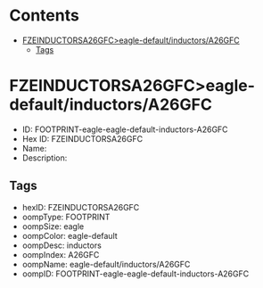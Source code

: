 



Contents
========

* [FZEINDUCTORSA26GFC>eagle-default/inductors/A26GFC](#fzeinductorsa26gfceagle-defaultinductorsa26gfc)
	* [Tags](#tags)

# FZEINDUCTORSA26GFC>eagle-default/inductors/A26GFC

- ID: FOOTPRINT-eagle-eagle-default-inductors-A26GFC
- Hex ID: FZEINDUCTORSA26GFC
- Name: 
- Description: 

## Tags

- hexID: FZEINDUCTORSA26GFC
- oompType: FOOTPRINT
- oompSize: eagle
- oompColor: eagle-default
- oompDesc: inductors
- oompIndex: A26GFC
- oompName: eagle-default/inductors/A26GFC
- oompID: FOOTPRINT-eagle-eagle-default-inductors-A26GFC
